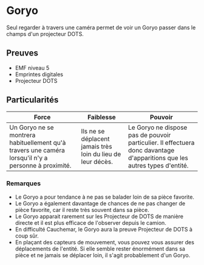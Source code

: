 # Goryo

Seul regarder à travers une caméra permet de voir un Goryo passer dans le champs d'un projecteur DOTS.

## Preuves

- EMF niveau 5
- Emprintes digitales
- Projecteur DOTS

## Particularités

| Force | Faiblesse | Pouvoir |
| -------------- | --------------------- | --------------------- |
| Un Goryo ne se montrera habituellement qu'à travers une caméra lorsqu'il n'y a personne à proximité. | Ils ne se déplacent jamais très loin du lieu de leur décès. | Le Goryo ne dispose pas de pouvoir particulier. Il effectuera donc davantage d'apparitions que les autres types d'entité. |

### Remarques

- Le Goryo a pour tendance à ne pas se balader loin de sa pièce favorite.
- Le Goryo a également davantage de chances de ne pas changer de pièce favorite, car il reste très souvent dans sa pièce.
- Le Goryo apparait rarement sur les Projecteur de DOTS de manière directe et il est plus efficace de l'observer depuis le camion.
- En difficulté Cauchemar, le Goryo aura la preuve Projecteur de DOTS à coup sûr.
- En plaçant des capteurs de mouvement, vous pouvez vous assurer des déplacements de l'entité. Si elle semble rester énormément dans sa pièce et ne jamais se déplacer loin, il s'agit probablement d'un Goryo.